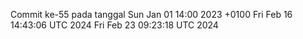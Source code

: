 Commit ke-55 pada tanggal Sun Jan 01 14:00 2023 +0100
Fri Feb 16 14:43:06 UTC 2024
Fri Feb 23 09:23:18 UTC 2024
